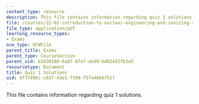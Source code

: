```yaml
---
content_type: resource
description: This file contains information regarding quiz 1 solutions.
file: /courses/22-01-introduction-to-nuclear-engineering-and-ionizing-radiation-fall-2016/dff749bcc83f43e17398f5fe4666751f_MIT22_01F16_Quiz1Sol.pdf
file_type: application/pdf
learning_resource_types:
- Exams
ocw_type: OCWFile
parent_title: Exams
parent_type: CourseSection
parent_uid: b1820160-6a87-87ef-ebd9-bd82492fb3a5
resourcetype: Document
title: Quiz 1 Solutions
uid: dff749bc-c83f-43e1-7398-f5fe4666751f
---
```

This file contains information regarding quiz 1 solutions.